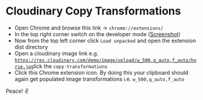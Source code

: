 # Cloudinary Copy Transformations

- Open Chrome and browse this link → `chrome://extensions/`
- In the top right corner switch on the developer mode ([Screenshot](https://on.ahmda.ws/7c627e/c))
- Now from the top left corner click `Load unpacked` and open the extension dist directory
- Open a cloudinary image link e.g. [`https://res.cloudinary.com/demo/image/upload/w_500,q_auto,f_auto/horse.jpg`](https://res.cloudinary.com/demo/image/upload/w_500,q_auto,f_auto/horse.jpg)lick the `copy-transformations`
- Click this Chrome extension icon. By doing this your clipboard should again get populated image transformations i.e. `w_500,q_auto,f_auto`

Peace! ✌️

